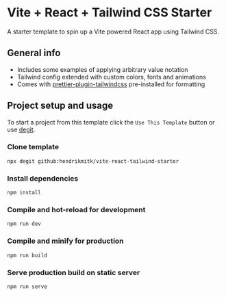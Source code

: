 # Vite + React + Tailwind CSS Starter

A starter template to spin up a Vite powered React app using Tailwind CSS.

## General info

- Includes some examples of applying arbitrary value notation
- Tailwind config extended with custom colors, fonts and animations
- Comes with [prettier-plugin-tailwindcss](https://github.com/tailwindlabs/prettier-plugin-tailwindcss) pre-installed for formatting

## Project setup and usage

To start a project from this template click the `Use This Template` button or use [degit](https://github.com/Rich-Harris/degit).

### Clone template

```shell
npx degit github:hendrikmitk/vite-react-tailwind-starter
```

### Install dependencies

```shell
npm install
```

### Compile and hot-reload for development

```shell
npm run dev
```

### Compile and minify for production

```shell
npm run build
```

### Serve production build on static server

```shell
npm run serve
```
